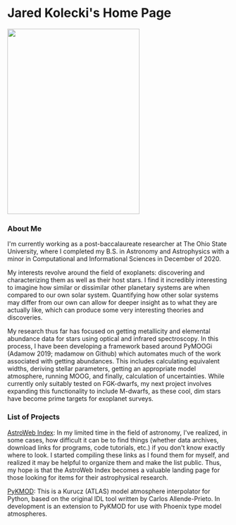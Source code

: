 # Jared Kolecki's Home Page


<img src="assets/MyFirstPaper.png" width="300" height="420" alt="">

### About Me
  I'm currently working as a post-baccalaureate researcher at The Ohio State University, where I completed my B.S. in Astronomy and Astrophysics with a minor in Computational and Informational Sciences in December of 2020.

  My interests revolve around the field of exoplanets: discovering and characterizing them as well as their host stars. I find it incredibly interesting to imagine how similar or dissimilar other planetary systems are when compared to our own solar system. Quantifying how other solar systems may differ from our own can allow for deeper insight as to what they are actually like, which can produce some very interesting theories and discoveries.

  My research thus far has focused on getting metallicity and elemental abundance data for stars using optical and infrared spectroscopy. In this process, I have been developing a framework based around PyMOOGi (Adamow 2019; madamow on Github) which automates much of the work associated with getting abundances. This includes calculating equivalent widths, deriving stellar parameters, getting an appropriate model atmosphere, running MOOG, and finally, calculation of uncertainties. While currently only suitably tested on FGK-dwarfs, my next project involves expanding this functionality to include M-dwarfs, as these cool, dim stars have become prime targets for exoplanet surveys.

### List of Projects
[AstroWeb Index](astrowebindex/main.md): In my limited time in the field of astronomy, I've realized, in some cases, how difficult it can be to find things (whether data archives, download links for programs, code tutorials, etc.) if you don't know exactly where to look. I started compiling these links as I found them for myself, and realized it may be helpful to organize them and make the list public. Thus, my hope is that the AstroWeb Index becomes a valuable landing page for those looking for items for their astrophysical research.

[PyKMOD](pykmod.md): This is a Kurucz (ATLAS) model atmosphere interpolator for Python, based on the original IDL tool written by Carlos Allende-Prieto. In development is an extension to PyKMOD for use with Phoenix type model atmospheres.
